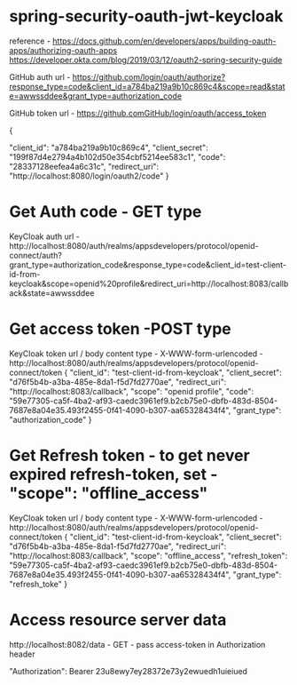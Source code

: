 # spring-security-oauth-jwt-keycloak
reference - https://docs.github.com/en/developers/apps/building-oauth-apps/authorizing-oauth-apps
            https://developer.okta.com/blog/2019/03/12/oauth2-spring-security-guide

GitHub auth url - https://github.com/login/oauth/authorize?response_type=code&client_id=a784ba219a9b10c869c4&scope=read&state=awwssddee&grant_type=authorization_code

GitHub token url - https://github.comGitHub/login/oauth/access_token

{
  
  "client_id": "a784ba219a9b10c869c4",
  "client_secret": "199f87d4e2794a4b102d50e354cbf5214ee583c1",
  "code": "28337128eefea4a6c31c",
  "redirect_uri": "http://localhost:8080/login/oauth2/code"
}


# Get Auth code - GET type
KeyCloak auth url - http://localhost:8080/auth/realms/appsdevelopers/protocol/openid-connect/auth?grant_type=authorization_code&response_type=code&client_id=test-client-id-from-keycloak&scope=openid%20profile&redirect_uri=http://localhost:8083/callback&state=awwssddee

# Get access token -POST type
KeyCloak token url / body content type - X-WWW-form-urlencoded - http://localhost:8080/auth/realms/appsdevelopers/protocol/openid-connect/token
{ 
 "client_id": "test-client-id-from-keycloak",
 "client_secret": "d76f5b4b-a3ba-485e-8da1-f5d7fd2770ae",
 "redirect_uri": "http://localhost:8083/callback",
 "scope": "openid profile",
 "code": "59e77305-ca5f-4ba2-af93-caedc3961ef9.b2cb75e0-dbfb-483d-8504-7687e8a04e35.493f2455-0f41-4090-b307-aa65328434f4",
 "grant_type": "authorization_code"
}

# Get Refresh token - to get never expired refresh-token, set - "scope": "offline_access"
KeyCloak token url / body content type - X-WWW-form-urlencoded - http://localhost:8080/auth/realms/appsdevelopers/protocol/openid-connect/token
{ 
 "client_id": "test-client-id-from-keycloak",
 "client_secret": "d76f5b4b-a3ba-485e-8da1-f5d7fd2770ae",
 "redirect_uri": "http://localhost:8083/callback",
 "scope": "offline_access",
 "refresh_token": "59e77305-ca5f-4ba2-af93-caedc3961ef9.b2cb75e0-dbfb-483d-8504-7687e8a04e35.493f2455-0f41-4090-b307-aa65328434f4",
 "grant_type": "refresh_toke"
}

# Access resource server data
http://localhost:8082/data - GET - pass access-token in Authorization header

"Authorization": Bearer 23u8ewy7ey28372e73y2ewuedh1uieiued
